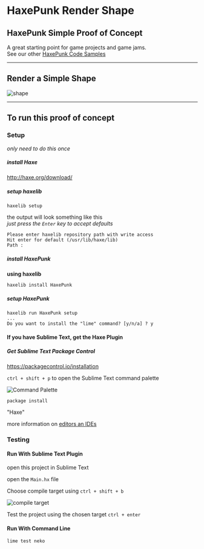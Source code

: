 # HaxePunk Render Shape

## HaxePunk Simple Proof of Concept

A great starting point for game projects and game jams.  
See our other [HaxePunk Code Samples](https://github.com/GomaGames?query=HaxePunk)

----

## Render a Simple Shape

![shape](http://i.imgur.com/BpgtJT8.png)

----

## To run this proof of concept

### Setup
_only need to do this once_

##### install Haxe  
http://haxe.org/download/

##### setup haxelib  

````
haxelib setup
````
the output will look something like this  
_just press the `Enter` key to accept defaults_

````
Please enter haxelib repository path with write access
Hit enter for default (/usr/lib/haxe/lib)
Path : 
````

##### install HaxePunk  
__using haxelib__

````
haxelib install HaxePunk
````

##### setup HaxePunk

````
haxelib run HaxePunk setup
...
Do you want to install the "lime" command? [y/n/a] ? y
````

#### If you have Sublime Text, get the Haxe Plugin

##### Get Sublime Text Package Control  
https://packagecontrol.io/installation

`ctrl + shift + p` to open the Sublime Text command palette  

![Command Palette](http://i.imgur.com/UlD29KO.png)

````
package install
````
"Haxe"

more information on [editors an IDEs](http://haxe.org/documentation/introduction/editors-and-ides.html#sublime)

### Testing

#### Run With Sublime Text Plugin

open this project in Sublime Text

open the `Main.hx` file

Choose compile target using `ctrl + shift + b`  

![compile target](http://i.imgur.com/8wFfZSe.png)

Test the project using the chosen target `ctrl + enter`


#### Run With Command Line

````
lime test neko 
````

